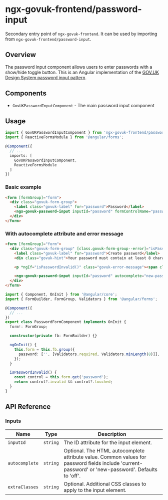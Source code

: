 # ngx-govuk-frontend/password-input

Secondary entry point of `ngx-govuk-frontend`. It can be used by importing from `ngx-govuk-frontend/password-input`.

## Overview

The password input component allows users to enter passwords with a show/hide toggle button. This is an Angular implementation of the [GOV.UK Design System password input pattern](https://design-system.service.gov.uk/components/password-input/).

## Components

- `GovUKPasswordInputComponent` - The main password input component

## Usage

```typescript
import { GovUKPasswordInputComponent } from 'ngx-govuk-frontend/password-input';
import { ReactiveFormsModule } from '@angular/forms';

@Component({
  // ...
  imports: [
    GovUKPasswordInputComponent,
    ReactiveFormsModule
  ]
})
```

### Basic example

```html
<form [formGroup]="form">
  <div class="govuk-form-group">
    <label class="govuk-label" for="password">Password</label>
    <ngx-govuk-password-input inputId="password" formControlName="password"> </ngx-govuk-password-input>
  </div>
</form>
```

### With autocomplete attribute and error message

```html
<form [formGroup]="form">
  <div class="govuk-form-group" [class.govuk-form-group--error]="isPasswordInvalid()">
    <label class="govuk-label" for="password">Create password</label>
    <div class="govuk-hint">Your password must contain at least 8 characters.</div>

    <p *ngIf="isPasswordInvalid()" class="govuk-error-message"><span class="govuk-visually-hidden">Error:</span> Enter a password that is at least 8 characters long</p>

    <ngx-govuk-password-input inputId="password" autocomplete="new-password" formControlName="password"> </ngx-govuk-password-input>
  </div>
</form>
```

```typescript
import { Component, OnInit } from '@angular/core';
import { FormBuilder, FormGroup, Validators } from '@angular/forms';

@Component({
  // ...
})
export class PasswordFormComponent implements OnInit {
  form!: FormGroup;

  constructor(private fb: FormBuilder) {}

  ngOnInit() {
    this.form = this.fb.group({
      password: ['', [Validators.required, Validators.minLength(8)]],
    });
  }

  isPasswordInvalid() {
    const control = this.form.get('password');
    return control?.invalid && control?.touched;
  }
}
```

## API Reference

### Inputs

| Name           | Type     | Description                                                                                                                                         |
| -------------- | -------- | --------------------------------------------------------------------------------------------------------------------------------------------------- |
| `inputId`      | `string` | The ID attribute for the input element.                                                                                                             |
| `autocomplete` | `string` | Optional. The HTML autocomplete attribute value. Common values for password fields include 'current-password' or 'new-password'. Defaults to 'off'. |
| `extraClasses` | `string` | Optional. Additional CSS classes to apply to the input element.                                                                                     |

